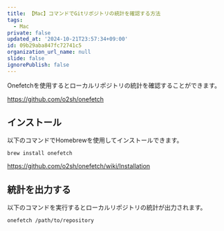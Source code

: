 ```yaml
---
title: 【Mac】コマンドでGitリポジトリの統計を確認する方法
tags:
  - Mac
private: false
updated_at: '2024-10-21T23:57:34+09:00'
id: 09b29aba847fc72741c5
organization_url_name: null
slide: false
ignorePublish: false
---
```

Onefetchを使用するとローカルリポジトリの統計を確認することができます。

https://github.com/o2sh/onefetch

## インストール

以下のコマンドでHomebrewを使用してインストールできます。

```terminal
brew install onefetch
```

https://github.com/o2sh/onefetch/wiki/Installation

## 統計を出力する

以下のコマンドを実行するとローカルリポジトリの統計が出力されます。

```terminal
onefetch /path/to/repository
```

